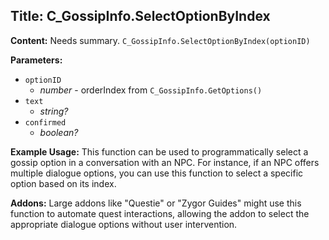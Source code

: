 ## Title: C_GossipInfo.SelectOptionByIndex

**Content:**
Needs summary.
`C_GossipInfo.SelectOptionByIndex(optionID)`

**Parameters:**
- `optionID`
  - *number* - orderIndex from `C_GossipInfo.GetOptions()`
- `text`
  - *string?*
- `confirmed`
  - *boolean?*

**Example Usage:**
This function can be used to programmatically select a gossip option in a conversation with an NPC. For instance, if an NPC offers multiple dialogue options, you can use this function to select a specific option based on its index.

**Addons:**
Large addons like "Questie" or "Zygor Guides" might use this function to automate quest interactions, allowing the addon to select the appropriate dialogue options without user intervention.